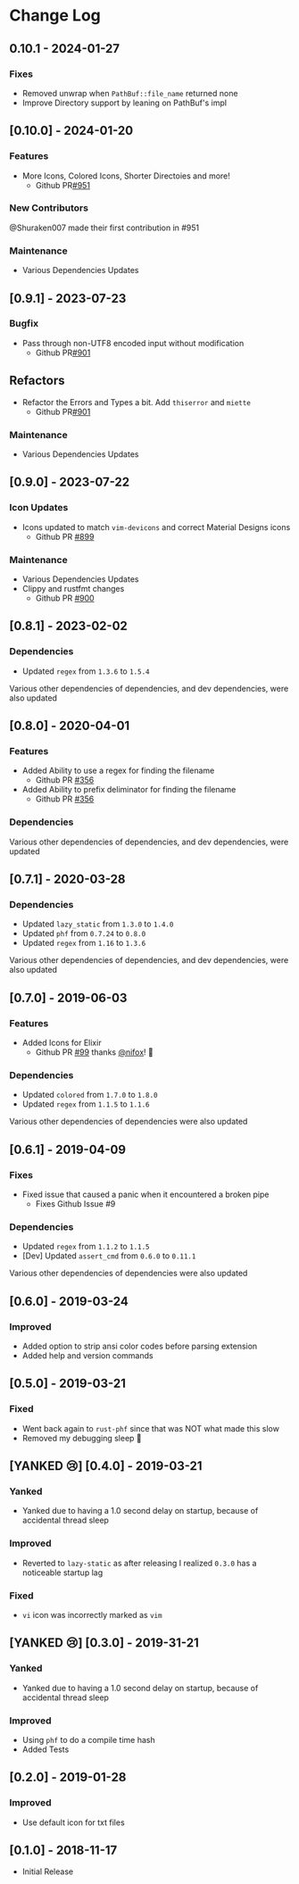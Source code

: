 # Change Log

## 0.10.1 - 2024-01-27

### Fixes

- Removed unwrap when `PathBuf::file_name` returned none
- Improve Directory support by leaning on PathBuf's impl

## [0.10.0] - 2024-01-20

### Features

- More Icons, Colored Icons, Shorter Directoies and more!
  - Github PR[#951](https://github.com/coreyja/devicon-lookup/pull/901)

### New Contributors

@Shuraken007 made their first contribution in #951

### Maintenance

- Various Dependencies Updates

## [0.9.1] - 2023-07-23

### Bugfix

- Pass through non-UTF8 encoded input without modification
  - Github PR[#901](https://github.com/coreyja/devicon-lookup/pull/901)

## Refactors

- Refactor the Errors and Types a bit. Add `thiserror` and `miette`
  - Github PR[#901](https://github.com/coreyja/devicon-lookup/pull/901)

### Maintenance

- Various Dependencies Updates

## [0.9.0] - 2023-07-22

### Icon Updates

- Icons updated to match `vim-devicons` and correct Material Designs icons
  - Github PR [#899](https://github.com/coreyja/devicon-lookup/pull/899)

### Maintenance

- Various Dependencies Updates
- Clippy and rustfmt changes
  - Github PR [#900](https://github.com/coreyja/devicon-lookup/pull/900)

## [0.8.1] - 2023-02-02

### Dependencies

- Updated `regex` from `1.3.6` to `1.5.4`

Various other dependencies of dependencies, and dev dependencies, were also updated

## [0.8.0] - 2020-04-01

### Features

- Added Ability to use a regex for finding the filename
  - Github PR [#356](https://github.com/coreyja/devicon-lookup/pull/356)
- Added Ability to prefix deliminator for finding the filename
  - Github PR [#356](https://github.com/coreyja/devicon-lookup/pull/356)

### Dependencies

Various other dependencies of dependencies, and dev dependencies, were updated

## [0.7.1] - 2020-03-28

### Dependencies

- Updated `lazy_static` from `1.3.0` to `1.4.0`
- Updated `phf` from `0.7.24` to `0.8.0`
- Updated `regex` from `1.16` to `1.3.6`

Various other dependencies of dependencies, and dev dependencies, were also updated

## [0.7.0] - 2019-06-03

### Features

- Added Icons for Elixir
  - Github PR [#99](https://github.com/coreyja/devicon-lookup/pull/99) thanks [@nifox](https://github.com/nifoc)! :tada:

### Dependencies

- Updated `colored` from `1.7.0` to `1.8.0`
- Updated `regex` from `1.1.5` to `1.1.6`

Various other dependencies of dependencies were also updated

## [0.6.1] - 2019-04-09

### Fixes

- Fixed issue that caused a panic when it encountered a broken pipe
  - Fixes Github Issue #9

### Dependencies

- Updated `regex` from `1.1.2` to `1.1.5`
- [Dev] Updated `assert_cmd` from `0.6.0` to `0.11.1`

Various other dependencies of dependencies were also updated

## [0.6.0] - 2019-03-24

### Improved

- Added option to strip ansi color codes before parsing extension
- Added help and version commands

## [0.5.0] - 2019-03-21

### Fixed

- Went back again to `rust-phf` since that was NOT what made this slow
- Removed my debugging sleep :facepalm:

## [YANKED :cry:] [0.4.0] - 2019-03-21

### Yanked

- Yanked due to having a 1.0 second delay on startup, because of accidental thread sleep

### Improved

- Reverted to `lazy-static` as after releasing I realized `0.3.0` has a noticeable startup lag

### Fixed

- `vi` icon was incorrectly marked as `vim`

## [YANKED :cry:] [0.3.0] - 2019-31-21

### Yanked

- Yanked due to having a 1.0 second delay on startup, because of accidental thread sleep

### Improved

- Using `phf` to do a compile time hash
- Added Tests

## [0.2.0] - 2019-01-28

### Improved

- Use default icon for txt files

## [0.1.0] - 2018-11-17

- Initial Release
